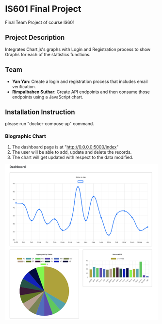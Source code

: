 # IS601 Final Project
Final Team Project of course IS601
## Project Description
Integrates Chart.js's graphs with Login and Registration process to show Graphs for each of the statistics functions.
## Team
- **Yan Yan**: Create a login and registration process that includes email verification.  
- **Rimpalbahen Suthar**: Create API endpoints and then consume those endpoints using a JavaScript chart. 

## Installation Instruction

please run "docker-compose up" command.


### Biographic Chart 

1. The dashboard page is at "http://0.0.0.0:5000/index"
2. The user will be able to add, update and delete the records.
3. The chart will get updated with respect to the data modified.

![Dashboard](/Screenshots/Dashboard.png)

